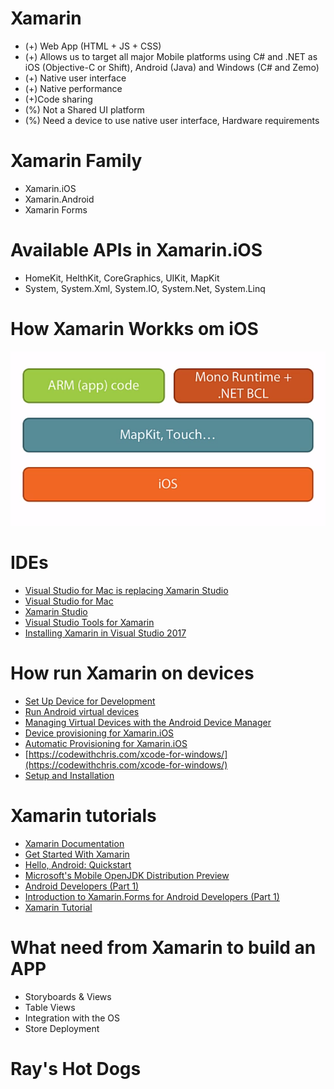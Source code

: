 # Xamarin
- (+) Web App (HTML + JS + CSS)
- (+) Allows us to target all major Mobile platforms using C# and .NET as iOS (Objective-C or Shift), Android (Java) and Windows (C# and Zemo)
- (+) Native user interface
- (+) Native performance
- (+)Code sharing
- (%) Not a Shared UI platform
- (%) Need a device to use native user interface, Hardware requirements

# Xamarin Family
- Xamarin.iOS
- Xamarin.Android
- Xamarin Forms

# Available APIs in Xamarin.iOS
- HomeKit, HelthKit, CoreGraphics, UIKit, MapKit
- System, System.Xml, System.IO, System.Net, System.Linq

# How Xamarin Workks om iOS 
![How Xamarin Workks om iOS](https://github.com/pedalv/.NetApp/blob/master/Xamarin/Xamarin-on-iOS.png)

# IDEs
- [Visual Studio for Mac is replacing Xamarin Studio](https://developer.xamarin.com/releases/studio/xamarin.studio_6.3/xamarin.studio_6.3/)
- [Visual Studio for Mac](https://visualstudio.microsoft.com/vs/mac/)
- [Xamarin Studio](https://www.macupdate.com/app/mac/33155/xamarin-studio)
- [Visual Studio Tools for Xamarin](https://visualstudio.microsoft.com/xamarin/)
- [Installing Xamarin in Visual Studio 2017](https://docs.microsoft.com/en-us/xamarin/cross-platform/get-started/installation/windows)

# How run Xamarin on devices
- [Set Up Device for Development](https://docs.microsoft.com/nb-no/xamarin/android/get-started/installation/set-up-device-for-development)
- [Run Android virtual devices](https://www.genymotion.com/)
- [Managing Virtual Devices with the Android Device Manager](https://docs.microsoft.com/en-us/xamarin/android/get-started/installation/android-emulator/device-manager?tabs=windows&pivots=windows)
- [Device provisioning for Xamarin.iOS](https://docs.microsoft.com/en-us/xamarin/ios/get-started/installation/device-provisioning/)
- [Automatic Provisioning for Xamarin.iOS](https://docs.microsoft.com/en-us/xamarin/ios/get-started/installation/device-provisioning/automatic-provisioning?tabs=windows)
- [https://codewithchris.com/xcode-for-windows/](https://codewithchris.com/xcode-for-windows/)
- [Setup and Installation](https://docs.microsoft.com/en-us/xamarin/android/get-started/installation/index)

# Xamarin tutorials
- [Xamarin Documentation](https://docs.microsoft.com/en-us/xamarin/)
- [Get Started With Xamarin](https://docs.microsoft.com/en-us/xamarin/cross-platform/get-started/)
- [Hello, Android: Quickstart](https://docs.microsoft.com/en-us/xamarin/android/get-started/hello-android/hello-android-quickstart?pivots=windows)
- [Microsoft's Mobile OpenJDK Distribution Preview](https://docs.microsoft.com/nb-no/xamarin/android/get-started/installation/openjdk)
- [Android Developers (Part 1)](https://dzone.com/articles/introduction-to-xamarinforms-for-android-developer)
- [Introduction to Xamarin.Forms for Android Developers (Part 1) ](https://dzone.com/articles/introduction-to-xamarinforms-for-android-developer)
- [Xamarin Tutorial](https://www.tutorialspoint.com/xamarin/)

# What need from Xamarin to build an APP
- Storyboards & Views
- Table Views
- Integration with the OS
- Store Deployment

# Ray's Hot Dogs





